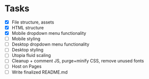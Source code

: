# Tasks

- [x] File structure, assets
- [x] HTML structure
- [x] Mobile dropdown menu functionality
- [ ] Mobile styling
- [ ] Desktop dropdown menu functionality
- [ ] Desktop styling
- [ ] Utopia fluid scaling
- [ ] Cleanup + comment JS, purge+minify CSS, remove unused fonts
- [ ] Host on Pages
- [ ] Write finalized README.md